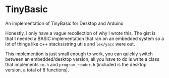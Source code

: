# TinyBasic
An implementation of TinyBasic for Desktop and Arduino

Honestly, I only have a vague recollection of why I wrote this. The gist is that I needed a BASIC implementation that ran on an embedded system so a lot of things like c++ stacks/string utils and `lex/yacc` were out. 

This implemention is just small enough to work, you can quickly switch between an embedded/desktop version, all you have to do is write a class that implements `io.h` and `program_reader.h` (included is the desktop version, a total of 8 functions). 
